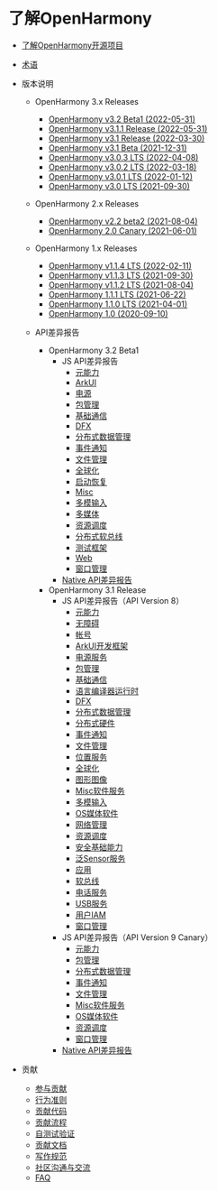 # 了解OpenHarmony

- [了解OpenHarmony开源项目](OpenHarmony-Overview_zh.md)
- [术语](glossary.md)
- 版本说明
  - OpenHarmony 3.x Releases

    -   [OpenHarmony v3.2 Beta1 (2022-05-31)](release-notes/OpenHarmony-v3.2-beta1.md)
    -   [OpenHarmony v3.1.1 Release (2022-05-31)](release-notes/OpenHarmony-v3.1.1-release.md)
    -   [OpenHarmony v3.1 Release (2022-03-30)](release-notes/OpenHarmony-v3.1-release.md)    
    -   [OpenHarmony v3.1 Beta (2021-12-31)](release-notes/OpenHarmony-v3.1-beta.md)
    -   [OpenHarmony v3.0.3 LTS (2022-04-08)](release-notes/OpenHarmony-v3.0.3-LTS.md)
    -   [OpenHarmony v3.0.2 LTS (2022-03-18)](release-notes/OpenHarmony-v3.0.2-LTS.md)
    -   [OpenHarmony v3.0.1 LTS (2022-01-12)](release-notes/OpenHarmony-v3.0.1-LTS.md)
    -   [OpenHarmony v3.0 LTS (2021-09-30)](release-notes/OpenHarmony-v3.0-LTS.md)
    
  - OpenHarmony 2.x Releases
    
    -   [OpenHarmony v2.2 beta2 (2021-08-04)](release-notes/OpenHarmony-v2.2-beta2.md)
    -   [OpenHarmony 2.0 Canary (2021-06-01)](release-notes/OpenHarmony-2-0-Canary.md)
    
  - OpenHarmony 1.x Releases 
    
    -   [OpenHarmony v1.1.4 LTS (2022-02-11)](release-notes/OpenHarmony-v1-1-4-LTS.md)
    -   [OpenHarmony v1.1.3 LTS (2021-09-30)](release-notes/OpenHarmony-v1-1-3-LTS.md)
    -   [OpenHarmony v1.1.2 LTS (2021-08-04)](release-notes/OpenHarmony-v1.1.2-LTS.md)
    -   [OpenHarmony 1.1.1 LTS (2021-06-22)](release-notes/OpenHarmony-1-1-1-LTS.md)
    -   [OpenHarmony 1.1.0 LTS (2021-04-01)](release-notes/OpenHarmony-1-1-0-LTS.md)
    -   [OpenHarmony 1.0 (2020-09-10)](release-notes/OpenHarmony-1-0.md)
  - API差异报告
    - OpenHarmony 3.2 Beta1
      - JS API差异报告
        - [元能力](release-notes/api-change/v3.2-beta/js-apidiff-ability.md)
        - [ArkUI](release-notes/api-change/v3.2-beta/js-apidiff-arkui.md)
        - [电源](release-notes/api-change/v3.2-beta/js-apidiff-battery.md)
        - [包管理](release-notes/api-change/v3.2-beta/js-apidiff-bundle.md)
        - [基础通信](release-notes/api-change/v3.2-beta/js-apidiff-communicate.md)
        - [DFX](release-notes/api-change/v3.2-beta/js-apidiff-dfx.md)
        - [分布式数据管理](release-notes/api-change/v3.2-beta/js-apidiff-distributed-data.md)
        - [事件通知](release-notes/api-change/v3.2-beta/js-apidiff-event-and-notification.md)
        - [文件管理](release-notes/api-change/v3.2-beta/js-apidiff-file-management.md)
        - [全球化](release-notes/api-change/v3.2-beta/js-apidiff-global.md)
        - [启动恢复](release-notes/api-change/v3.2-beta/js-apidiff-init.md)
        - [Misc](release-notes/api-change/v3.2-beta/js-apidiff-misc.md)
        - [多模输入](release-notes/api-change/v3.2-beta/js-apidiff-multi-modal-input.md)
        - [多媒体](release-notes/api-change/v3.2-beta/js-apidiff-multimedia.md)
        - [资源调度](release-notes/api-change/v3.2-beta/js-apidiff-resource-scheduler.md)
        - [分布式软总线](release-notes/api-change/v3.2-beta/js-apidiff-soft-bus.md)
        - [测试框架](release-notes/api-change/v3.2-beta/js-apidiff-unitest.md)
        - [Web](release-notes/api-change/v3.2-beta/js-apidiff-web.md)
        - [窗口管理](release-notes/api-change/v3.2-beta/js-apidiff-window.md)
      - [Native API差异报告](release-notes/api-change/v3.2-beta/native-apidiff-v3.2-beta.md)
    - OpenHarmony 3.1 Release
      - JS API差异报告（API Version 8）
        - [元能力](release-notes/api-change/v3.1-Release/js-apidiff-ability.md)
        - [无障碍](release-notes/api-change/v3.1-Release/js-apidiff-accessibility.md)
        - [帐号](release-notes/api-change/v3.1-Release/js-apidiff-account.md)
        - [ArkUI开发框架](release-notes/api-change/v3.1-Release/js-apidiff-ace.md)
        - [电源服务](release-notes/api-change/v3.1-Release/js-apidiff-battery.md)
        - [包管理](release-notes/api-change/v3.1-Release/js-apidiff-bundle.md)
        - [基础通信](release-notes/api-change/v3.1-Release/js-apidiff-communicate.md)
        - [语言编译器运行时](release-notes/api-change/v3.1-Release/js-apidiff-compiler-and-runtime.md)
        - [DFX](release-notes/api-change/v3.1-Release/js-apidiff-dfx.md)
        - [分布式数据管理](release-notes/api-change/v3.1-Release/js-apidiff-distributed-data.md)
        - [分布式硬件](release-notes/api-change/v3.1-Release/js-apidiff-distributed-hardware.md)
        - [事件通知](release-notes/api-change/v3.1-Release/js-apidiff-event-and-notification.md)
        - [文件管理](release-notes/api-change/v3.1-Release/js-apidiff-file-management.md)
        - [位置服务](release-notes/api-change/v3.1-Release/js-apidiff-geolocation.md)
        - [全球化](release-notes/api-change/v3.1-Release/js-apidiff-global.md)
        - [图形图像](release-notes/api-change/v3.1-Release/js-apidiff-graphic.md)
        - [Misc软件服务](release-notes/api-change/v3.1-Release/js-apidiff-misc.md)
        - [多模输入](release-notes/api-change/v3.1-Release/js-apidiff-multi-modal-input.md)
        - [OS媒体软件](release-notes/api-change/v3.1-Release/js-apidiff-multimedia.md)
        - [网络管理](release-notes/api-change/v3.1-Release/js-apidiff-network.md)
        - [资源调度](release-notes/api-change/v3.1-Release/js-apidiff-resource-scheduler.md)
        - [安全基础能力](release-notes/api-change/v3.1-Release/js-apidiff-security.md)
        - [泛Sensor服务](release-notes/api-change/v3.1-Release/js-apidiff-sensor.md)
        - [应用](release-notes/api-change/v3.1-Release/js-apidiff-settings.md)
        - [软总线](release-notes/api-change/v3.1-Release/js-apidiff-soft-bus.md)
        - [电话服务](release-notes/api-change/v3.1-Release/js-apidiff-telephony.md)
        - [USB服务](release-notes/api-change/v3.1-Release/js-apidiff-usb.md)
        - [用户IAM](release-notes/api-change/v3.1-Release/js-apidiff-user-authentication.md)
        - [窗口管理](release-notes/api-change/v3.1-Release/js-apidiff-window.md)
      - JS API差异报告（API Version 9 Canary）
        - [元能力](release-notes/api-change/v3.1-Release/js-apidiff-ability_api-9-canary.md)
        - [包管理](release-notes/api-change/v3.1-Release/js-apidiff-bundle_api-9-canary.md)
        - [分布式数据管理](release-notes/api-change/v3.1-Release/js-apidiff-distributed-data_api-9-canary.md)
        - [事件通知](release-notes/api-change/v3.1-Release/js-apidiff-event-and-notification_api-9-canary.md)
        - [文件管理](release-notes/api-change/v3.1-Release/js-apidiff-file-management_api-9-canary.md)
        - [Misc软件服务](release-notes/api-change/v3.1-Release/js-apidiff-misc_api-9-canary.md)
        - [OS媒体软件](release-notes/api-change/v3.1-Release/js-apidiff-multimedia_api-9-canary.md)
        - [资源调度](release-notes/api-change/v3.1-Release/js-apidiff-resource-scheduler_api-9-canary.md)
        - [窗口管理](release-notes/api-change/v3.1-Release/js-apidiff-window_api-9-canary.md)
      - [Native API差异报告](release-notes/api-change/v3.1-Release/native-apidiff-v3.1-release.md)
  
- 贡献
  - [参与贡献](contribute/参与贡献.md)
  - [行为准则](contribute/行为准则.md)
  - [贡献代码](contribute/贡献代码.md)
  - [贡献流程](contribute/贡献流程.md)
  - [自测试验证](readme/测试子系统.md)
  - [贡献文档](contribute/贡献文档.md)
  - [写作规范](contribute/写作规范.md)
  - [社区沟通与交流](contribute/社区沟通与交流.md)
  - [FAQ](contribute/FAQ.md)